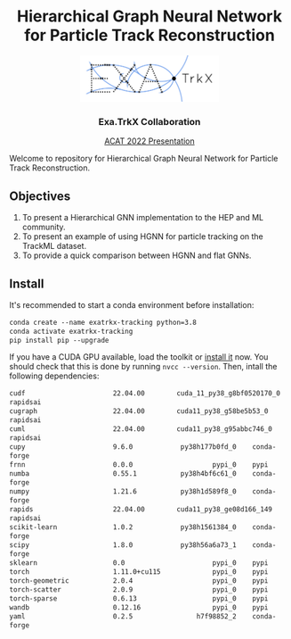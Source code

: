 <div align="center">

# Hierarchical Graph Neural Network for Particle Track Reconstruction

<figure>
    <img src="https://raw.githubusercontent.com/HSF-reco-and-software-triggers/Tracking-ML-Exa.TrkX/master/docs/media/final_wide.png" width="250"/>
</figure>
    
### Exa.TrkX Collaboration


[ACAT 2022 Presentation](https://indico.cern.ch/event/1106990/contributions/4996236/)

</div>

Welcome to repository for Hierarchical Graph Neural Network for Particle Track Reconstruction. 

## Objectives

1. To present a Hierarchical GNN implementation to the HEP and ML community.
2. To present an example of using HGNN for particle tracking on the TrackML dataset.
3. To provide a quick comparison between HGNN and flat GNNs.

## Install

It's recommended to start a conda environment before installation:

```
conda create --name exatrkx-tracking python=3.8
conda activate exatrkx-tracking
pip install pip --upgrade
```

If you have a CUDA GPU available, load the toolkit or [install it](https://docs.nvidia.com/cuda/cuda-installation-guide-linux/index.html) now. You should check that this is done by running `nvcc --version`. Then, intall the following dependencies:

```
cudf                      22.04.00        cuda_11_py38_g8bf0520170_0    rapidsai
cugraph                   22.04.00        cuda11_py38_g58be5b53_0    rapidsai
cuml                      22.04.00        cuda11_py38_g95abbc746_0    rapidsai
cupy                      9.6.0            py38h177b0fd_0    conda-forge
frnn                      0.0.0                    pypi_0    pypi
numba                     0.55.1           py38h4bf6c61_0    conda-forge
numpy                     1.21.6           py38h1d589f8_0    conda-forge
rapids                    22.04.00        cuda11_py38_ge08d166_149    rapidsai
scikit-learn              1.0.2            py38h1561384_0    conda-forge
scipy                     1.8.0            py38h56a6a73_1    conda-forge
sklearn                   0.0                      pypi_0    pypi
torch                     1.11.0+cu115             pypi_0    pypi
torch-geometric           2.0.4                    pypi_0    pypi
torch-scatter             2.0.9                    pypi_0    pypi
torch-sparse              0.6.13                   pypi_0    pypi
wandb                     0.12.16                  pypi_0    pypi
yaml                      0.2.5                h7f98852_2    conda-forge
```
